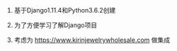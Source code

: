 1. 基于Django1.11.4和Python3.6.2创建  

2. 为了方便学习了解Django项目  

3. 考虑为 https://www.kirinjewelrywholesale.com 做集成
